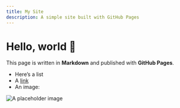 ```yaml
---
title: My Site
description: A simple site built with GitHub Pages
---
```


# Hello, world 👋
This page is written in **Markdown** and published with **GitHub Pages**.

- Here’s a list
- A [link](https://docs.github.com/pages)
- An image:

![A placeholder image](https://picsum.photos/800/300)
